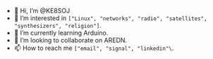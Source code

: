 - 👋 Hi, I’m @KE8SOJ
- 👀 I’m interested in `["Linux", "networks", "radio", "satellites", "synthesizers", "religion"]`.
- 🌱 I’m currently learning Arduino.
- 💞️ I’m looking to collaborate on AREDN.
- 📫 How to reach me `["email", "signal", "linkedin"\`.

<!---
KE8SOJ/KE8SOJ is a ✨ special ✨ repository because its `README.md` (this file) appears on your GitHub profile.
You can click the Preview link to take a look at your changes.
--->
